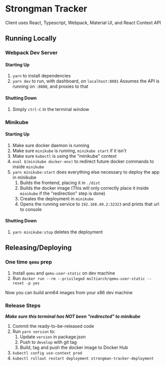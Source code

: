 # Strongman Tracker

Client uses React, Typescript, Webpack, Material UI, and React Context API

## Running Locally

### Webpack Dev Server

#### Starting Up
1. `yarn` to install dependencies
2. `yarn dev` to run, with dashboard, on `localhost:8081`
    Assumes the API is running on `:8080`, and proxies to that

#### Shutting Down
1. Simply `ctrl-C` in the terminal window

### Minikube

#### Starting Up
1. Make sure docker daemon is running
2. Make sure `minikube` is running, `minikube start` if it isn't
3. Make sure `kubectl` is using the "minikube" context
4. `eval $(minikube docker-env)` to redirect future docker commands to inside `minikube`
5. `yarn minikube:start` does everything else necessary to deploy the app in minikube
   1. Builds the frontend, placing it in `./dist`
   2. Builds the docker image (This will only correctly place it inside `minikube` if the "redirection" step is done)
   3. Creates the deployment in `minikube`
   4. Opens the running service to `192.168.49.2:32323` and prints that url to console

#### Shutting Down
1. `yarn minikube:stop` deletes the deployment

## Releasing/Deploying

### One time `qemu` prep
1. Install `qemu` and `qemu-user-static` on dev machine
2. Run `docker run --rm --privileged multiarch/qemu-user-static --reset -p yes`

Now you can build arm64 images from your x86 dev machine

### Release Steps
***Make sure this terminal has NOT been "redirected" to minikube***

1. Commit the ready-to-be-released code
2. Run `yarn version` to:
   1. Update `version` in package.json
   2. Push to `develop` with git tag
   3. Build, tag and push the docker image to Docker Hub
3. `kubectl config use-context prod`
4. `kubectl rollout restart deployment strongman-tracker-deployment`

